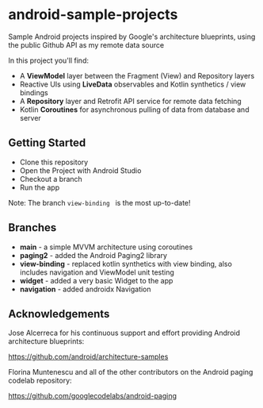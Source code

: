 # android-sample-projects

Sample Android projects inspired by Google's architecture blueprints, using the public Github API as my remote data source

In this project you'll find:

*   A **ViewModel** layer between the Fragment (View) and Repository layers
*   Reactive UIs using **LiveData** observables and Kotlin synthetics / view bindings
*   A **Repository** layer and Retrofit API service for remote data fetching
*   Kotlin **Coroutines** for asynchronous pulling of data from database and server

## Getting Started

 * Clone this repository
 * Open the Project with Android Studio
 * Checkout a branch
 * Run the app

Note: The branch `view-binding ` is the most up-to-date!

## Branches
 
 * **main** - a simple MVVM architecture using coroutines
 * **paging2** - added the Android Paging2 library
 * **view-binding** - replaced kotlin synthetics with view binding, also includes navigation and ViewModel unit testing
 * **widget** - added a very basic Widget to the app
 * **navigation** - added androidx Navigation

## Acknowledgements

Jose Alcerreca for his continuous support and effort providing Android architecture blueprints:

https://github.com/android/architecture-samples

Florina Muntenescu and all of the other contributors on the Android paging codelab repository:

https://github.com/googlecodelabs/android-paging
